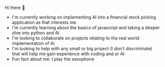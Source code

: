 Hi there 👋

- I'm currently working on implementing AI into a financial stock picking application as that interests me.
- I'm currently learning about the basics of javascript and taking a deeper dive into python and AI
- I'm looking to collaborate on projects relating to the real world implementation of AI
- I'm looking to help with any small or big project (I don't discriminate) that will help me gain experience with coding and or AI
- Fun fact about me: I play the saxophone

